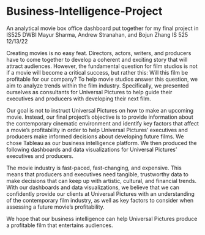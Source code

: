 # Business-Intelligence-Project
An analytical movie box office dashboard put together for my final project in IS525 DWBI
Mayur Sharma, Andrew Stranahan, and Bojun Zhang
IS 525
12/13/22

Creating movies is no easy feat. Directors, actors, writers, and producers have to come together to develop a coherent and exciting story that will attract audiences. 
However, the fundamental question for film studios is not if a movie will become a critical success, but rather this: Will this film be profitable for our company? To help movie studios answer this question, we aim to analyze trends within the film industry. 
Specifically, we presented ourselves as consultants for Universal Pictures to help guide their executives and producers with developing their next film. 

Our goal is not to instruct Universal Pictures on how to make an upcoming movie. Instead, our final project’s objective is to provide information about the contemporary cinematic environment and identify key factors that affect a movie’s profitability in order to help Universal Pictures’ executives and producers make informed decisions about developing future films. We chose Tableau as our business intelligence platform. We then produced the following dashboards and data visualizations for Universal Pictures’ executives and producers. 

The movie industry is fast-paced, fast-changing, and expensive. This means that producers and executives need tangible, trustworthy data to make decisions that can keep up with artistic, cultural, and financial trends. With our dashboards and data visualizations, we believe that we can confidently provide our clients at Universal Pictures with an understanding of the contemporary film industry, as well as key factors to consider when assessing a future movie’s profitability. 

We hope that our business intelligence can help Universal Pictures produce a profitable film that entertains audiences. 
